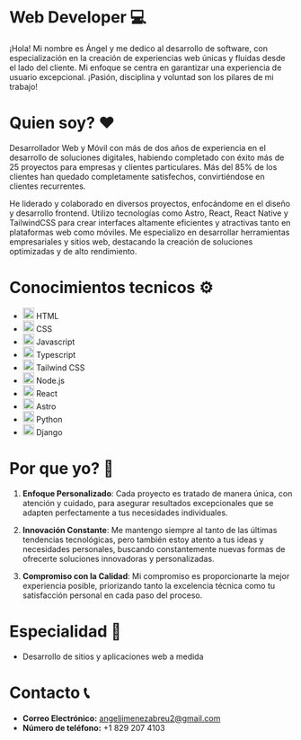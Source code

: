 # Web Developer 💻

¡Hola! Mi nombre es Ángel y me dedico al desarrollo de software, con especialización en la creación de experiencias web únicas y fluidas desde el lado del cliente. Mi enfoque se centra en garantizar una experiencia de usuario excepcional. ¡Pasión, disciplina y voluntad son los pilares de mi trabajo!

# Quien soy? ❤

Desarrollador Web y Móvil con más de dos años de experiencia en el desarrollo de soluciones digitales, habiendo completado con éxito más de 25 proyectos para empresas y clientes particulares. Más del 85% de los clientes han quedado completamente satisfechos, convirtiéndose en clientes recurrentes.

He liderado y colaborado en diversos proyectos, enfocándome en el diseño y desarrollo frontend. Utilizo tecnologías como Astro, React, React Native y TailwindCSS para crear interfaces altamente eficientes y atractivas tanto en plataformas web como móviles. Me especializo en desarrollar herramientas empresariales y sitios web, destacando la creación de soluciones optimizadas y de alto rendimiento.

# Conocimientos tecnicos ⚙

- <img src="https://cdn-icons-png.flaticon.com/512/1532/1532556.png" alt="HTML Logo" width="20"/> HTML
- <img src="https://upload.wikimedia.org/wikipedia/commons/thumb/6/62/CSS3_logo.svg/800px-CSS3_logo.svg.png" alt="CSS Logo" width="20"/> CSS
- <img src="https://upload.wikimedia.org/wikipedia/commons/thumb/9/99/Unofficial_JavaScript_logo_2.svg/800px-Unofficial_JavaScript_logo_2.svg.png" alt="JS Logo" width="20"/> Javascript
- <img src="https://upload.wikimedia.org/wikipedia/commons/thumb/4/4c/Typescript_logo_2020.svg/450px-Typescript_logo_2020.svg.png" alt="TS Logo" width="20"/> Typescript
- <img src="https://upload.wikimedia.org/wikipedia/commons/thumb/d/d5/Tailwind_CSS_Logo.svg/320px-Tailwind_CSS_Logo.svg.png" alt="Tailwind CSS Logo" width="20"/> Tailwind CSS
- <img src="https://upload.wikimedia.org/wikipedia/commons/thumb/d/d9/Node.js_logo.svg/1280px-Node.js_logo.svg.png" alt="Node.js Logo" width="20"/> Node.js
- <img src="https://upload.wikimedia.org/wikipedia/commons/thumb/4/47/React.svg/768px-React.svg.png" alt="React.js Logo" width="20"/> React
- <img src="https://upload.wikimedia.org/wikipedia/commons/thumb/c/ca/Astro.svg/375px-Astro.svg.png" alt="React.js Logo" width="20"/> Astro
- <img src="https://upload.wikimedia.org/wikipedia/commons/thumb/c/c3/Python-logo-notext.svg/1869px-Python-logo-notext.svg.png" alt="Python Logo" width="20"/> Python
- <img src="https://download.logo.wine/logo/Django_(web_framework)/Django_(web_framework)-Logo.wine.png" alt="Django Logo" width="20"/> Django

# Por que yo? 🤝

1. **Enfoque Personalizado**: Cada proyecto es tratado de manera única, con atención y cuidado, para asegurar resultados excepcionales que se adapten perfectamente a tus necesidades individuales.

2. **Innovación Constante**: Me mantengo siempre al tanto de las últimas tendencias tecnológicas, pero también estoy atento a tus ideas y necesidades personales, buscando constantemente nuevas formas de ofrecerte soluciones innovadoras y personalizadas.

3. **Compromiso con la Calidad**: Mi compromiso es proporcionarte la mejor experiencia posible, priorizando tanto la excelencia técnica como tu satisfacción personal en cada paso del proceso.

# Especialidad 🎯

- Desarrollo de sitios y aplicaciones web a medida

# Contacto 📞

- **Correo Electrónico:** angeljimenezabreu2@gmail.com
- **Número de teléfono:** +1 829 207 4103

